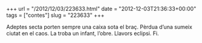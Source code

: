 +++
url = "/2012/12/03/223633.html"
date = "2012-12-03T21:36:33+00:00"
tags = ["contes"]
slug = "223633"
+++

Adeptes secta porten sempre una caixa sota el braç. Pèrdua d’una sumeix ciutat en el caos. La troba un infant, l’obre. Llavors eclipsi. Fi.


